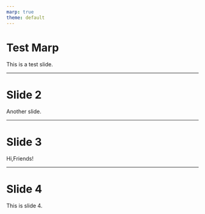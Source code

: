 ```yaml
---
marp: true
theme: default
---
```


# Test Marp

This is a test slide.

---

# Slide 2

Another slide.

---

# Slide 3

Hi,Friends!

---

# Slide 4

This is slide 4.
